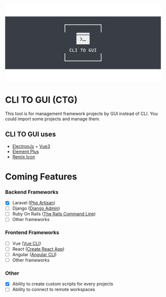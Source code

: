 ![image info](./src/assets/images/banner.png)

# CLI TO GUI (CTG)
This tool is for management framework projects by GUI instead of CLI.
You could import some projects and manage them.

## CLI TO GUI uses
- [ElectronJs](https://www.electronjs.org/) + [Vue3](https://vuejs.org/)
- [Element Plus](https://element-plus.org/)
- [Remix Icon](https://remixicon.com/)

# Coming Features
### Backend Frameworks
- [x] Laravel ([Php Artisan](https://laravel.com/docs/10.x/artisan))
- [ ] Django ([Django Admin](https://docs.djangoproject.com/en/4.1/ref/django-admin/))
- [ ] Ruby On Rails ([The Rails Command Line](https://guides.rubyonrails.org/command_line.html))
- [ ] Other frameworks

### Frontend Frameworks
- [ ] Vue ([Vue CLI](https://cli.vuejs.org/))
- [ ] React ([Create React App](https://create-react-app.dev/))
- [ ] Angular ([Angular CLI](https://angular.io/cli))
- [ ] Other frameworks

### Other
- [x] Ability to create custom scripts for every projects
- [ ] Ability to connect to remote workspaces